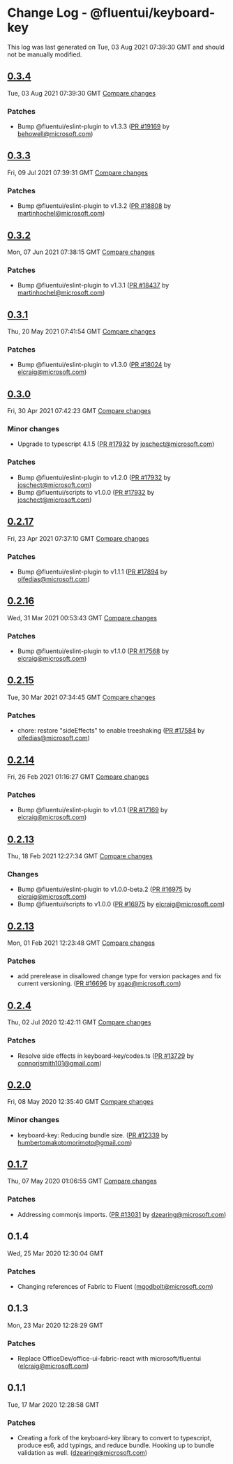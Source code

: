 # Change Log - @fluentui/keyboard-key

This log was last generated on Tue, 03 Aug 2021 07:39:30 GMT and should not be manually modified.

<!-- Start content -->

## [0.3.4](https://github.com/microsoft/fluentui/tree/@fluentui/keyboard-key_v0.3.4)

Tue, 03 Aug 2021 07:39:30 GMT 
[Compare changes](https://github.com/microsoft/fluentui/compare/@fluentui/keyboard-key_v0.3.3..@fluentui/keyboard-key_v0.3.4)

### Patches

- Bump @fluentui/eslint-plugin to v1.3.3 ([PR #19169](https://github.com/microsoft/fluentui/pull/19169) by behowell@microsoft.com)

## [0.3.3](https://github.com/microsoft/fluentui/tree/@fluentui/keyboard-key_v0.3.3)

Fri, 09 Jul 2021 07:39:31 GMT 
[Compare changes](https://github.com/microsoft/fluentui/compare/@fluentui/keyboard-key_v0.3.2..@fluentui/keyboard-key_v0.3.3)

### Patches

- Bump @fluentui/eslint-plugin to v1.3.2 ([PR #18808](https://github.com/microsoft/fluentui/pull/18808) by martinhochel@microsoft.com)

## [0.3.2](https://github.com/microsoft/fluentui/tree/@fluentui/keyboard-key_v0.3.2)

Mon, 07 Jun 2021 07:38:15 GMT 
[Compare changes](https://github.com/microsoft/fluentui/compare/@fluentui/keyboard-key_v0.3.1..@fluentui/keyboard-key_v0.3.2)

### Patches

- Bump @fluentui/eslint-plugin to v1.3.1 ([PR #18437](https://github.com/microsoft/fluentui/pull/18437) by martinhochel@microsoft.com)

## [0.3.1](https://github.com/microsoft/fluentui/tree/@fluentui/keyboard-key_v0.3.1)

Thu, 20 May 2021 07:41:54 GMT 
[Compare changes](https://github.com/microsoft/fluentui/compare/@fluentui/keyboard-key_v0.3.0..@fluentui/keyboard-key_v0.3.1)

### Patches

- Bump @fluentui/eslint-plugin to v1.3.0 ([PR #18024](https://github.com/microsoft/fluentui/pull/18024) by elcraig@microsoft.com)

## [0.3.0](https://github.com/microsoft/fluentui/tree/@fluentui/keyboard-key_v0.3.0)

Fri, 30 Apr 2021 07:42:23 GMT 
[Compare changes](https://github.com/microsoft/fluentui/compare/@fluentui/keyboard-key_v0.2.17..@fluentui/keyboard-key_v0.3.0)

### Minor changes

- Upgrade to typescript 4.1.5 ([PR #17932](https://github.com/microsoft/fluentui/pull/17932) by joschect@microsoft.com)

### Patches

- Bump @fluentui/eslint-plugin to v1.2.0 ([PR #17932](https://github.com/microsoft/fluentui/pull/17932) by joschect@microsoft.com)
- Bump @fluentui/scripts to v1.0.0 ([PR #17932](https://github.com/microsoft/fluentui/pull/17932) by joschect@microsoft.com)

## [0.2.17](https://github.com/microsoft/fluentui/tree/@fluentui/keyboard-key_v0.2.17)

Fri, 23 Apr 2021 07:37:10 GMT 
[Compare changes](https://github.com/microsoft/fluentui/compare/@fluentui/keyboard-key_v0.2.16..@fluentui/keyboard-key_v0.2.17)

### Patches

- Bump @fluentui/eslint-plugin to v1.1.1 ([PR #17894](https://github.com/microsoft/fluentui/pull/17894) by olfedias@microsoft.com)

## [0.2.16](https://github.com/microsoft/fluentui/tree/@fluentui/keyboard-key_v0.2.16)

Wed, 31 Mar 2021 00:53:43 GMT 
[Compare changes](https://github.com/microsoft/fluentui/compare/@fluentui/keyboard-key_v0.2.15..@fluentui/keyboard-key_v0.2.16)

### Patches

- Bump @fluentui/eslint-plugin to v1.1.0 ([PR #17568](https://github.com/microsoft/fluentui/pull/17568) by elcraig@microsoft.com)

## [0.2.15](https://github.com/microsoft/fluentui/tree/@fluentui/keyboard-key_v0.2.15)

Tue, 30 Mar 2021 07:34:45 GMT 
[Compare changes](https://github.com/microsoft/fluentui/compare/@fluentui/keyboard-key_v0.2.14..@fluentui/keyboard-key_v0.2.15)

### Patches

- chore: restore "sideEffects" to enable treeshaking ([PR #17584](https://github.com/microsoft/fluentui/pull/17584) by olfedias@microsoft.com)

## [0.2.14](https://github.com/microsoft/fluentui/tree/@fluentui/keyboard-key_v0.2.14)

Fri, 26 Feb 2021 01:16:27 GMT 
[Compare changes](https://github.com/microsoft/fluentui/compare/@fluentui/keyboard-key_v0.2.13..@fluentui/keyboard-key_v0.2.14)

### Patches

- Bump @fluentui/eslint-plugin to v1.0.1 ([PR #17169](https://github.com/microsoft/fluentui/pull/17169) by elcraig@microsoft.com)

## [0.2.13](https://github.com/microsoft/fluentui/tree/@fluentui/keyboard-key_v0.2.13)

Thu, 18 Feb 2021 12:27:34 GMT 
[Compare changes](https://github.com/microsoft/fluentui/compare/@fluentui/keyboard-key_v0.2.13..@fluentui/keyboard-key_v0.2.13)

### Changes

- Bump @fluentui/eslint-plugin to v1.0.0-beta.2 ([PR #16975](https://github.com/microsoft/fluentui/pull/16975) by elcraig@microsoft.com)
- Bump @fluentui/scripts to v1.0.0 ([PR #16975](https://github.com/microsoft/fluentui/pull/16975) by elcraig@microsoft.com)

## [0.2.13](https://github.com/microsoft/fluentui/tree/@fluentui/keyboard-key_v0.2.13)

Mon, 01 Feb 2021 12:23:48 GMT 
[Compare changes](https://github.com/microsoft/fluentui/compare/@fluentui/keyboard-key_v0.2.13-0..@fluentui/keyboard-key_v0.2.13)

### Patches

- add prerelease in disallowed change type for version packages and fix current versioning. ([PR #16696](https://github.com/microsoft/fluentui/pull/16696) by xgao@microsoft.com)

## [0.2.4](https://github.com/microsoft/fluentui/tree/@fluentui/keyboard-key_v0.2.4)

Thu, 02 Jul 2020 12:42:11 GMT 
[Compare changes](https://github.com/microsoft/fluentui/compare/@fluentui/keyboard-key_v0.2.3..@fluentui/keyboard-key_v0.2.4)

### Patches

- Resolve side effects in keyboard-key/codes.ts ([PR #13729](https://github.com/microsoft/fluentui/pull/13729) by connorjsmith101@gmail.com)

## [0.2.0](https://github.com/microsoft/fluentui/tree/@fluentui/keyboard-key_v0.2.0)

Fri, 08 May 2020 12:35:40 GMT 
[Compare changes](https://github.com/microsoft/fluentui/compare/@fluentui/keyboard-key_v0.1.7..@fluentui/keyboard-key_v0.2.0)

### Minor changes

- keyboard-key: Reducing bundle size. ([PR #12339](https://github.com/microsoft/fluentui/pull/12339) by humbertomakotomorimoto@gmail.com)

## [0.1.7](https://github.com/microsoft/fluentui/tree/@fluentui/keyboard-key_v0.1.7)

Thu, 07 May 2020 01:06:55 GMT 
[Compare changes](https://github.com/microsoft/fluentui/compare/@fluentui/keyboard-key_v0.1.4..@fluentui/keyboard-key_v0.1.7)

### Patches

- Addressing commonjs imports. ([PR #13031](https://github.com/microsoft/fluentui/pull/13031) by dzearing@microsoft.com)

## 0.1.4
Wed, 25 Mar 2020 12:30:04 GMT

### Patches

- Changing references of Fabric to Fluent (mgodbolt@microsoft.com)
## 0.1.3
Mon, 23 Mar 2020 12:28:29 GMT

### Patches

- Replace OfficeDev/office-ui-fabric-react with microsoft/fluentui (elcraig@microsoft.com)
## 0.1.1
Tue, 17 Mar 2020 12:28:58 GMT

### Patches

- Creating a fork of the keyboard-key library to convert to typescript, produce es6, add typings, and reduce bundle. Hooking up to bundle validation as well. (dzearing@microsoft.com)
